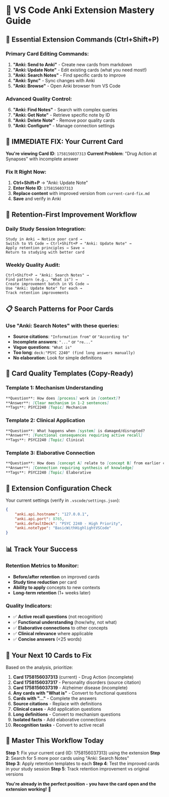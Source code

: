 # 🎯 VS Code Anki Extension Mastery Guide

## 🔧 Essential Extension Commands (Ctrl+Shift+P)

### Primary Card Editing Commands:
1. **"Anki: Send to Anki"** - Create new cards from markdown
2. **"Anki: Update Note"** - Edit existing cards (what you need most!)
3. **"Anki: Search Notes"** - Find specific cards to improve
4. **"Anki: Sync"** - Sync changes with Anki
5. **"Anki: Browse"** - Open Anki browser from VS Code

### Advanced Quality Control:
6. **"Anki: Find Notes"** - Search with complex queries
7. **"Anki: Get Note"** - Retrieve specific note by ID
8. **"Anki: Delete Note"** - Remove poor quality cards
9. **"Anki: Configure"** - Manage connection settings

## 🚀 IMMEDIATE FIX: Your Current Card

**You're viewing Card ID**: `1758156037313`
**Current Problem**: "Drug Action at Synapses" with incomplete answer

### Fix It Right Now:
1. **Ctrl+Shift+P** → "Anki: Update Note"
2. **Enter Note ID**: `1758156037313`
3. **Replace content** with improved version from `current-card-fix.md`
4. **Save** and verify in Anki

## 🧠 Retention-First Improvement Workflow

### Daily Study Session Integration:
```
Study in Anki → Notice poor card → 
Switch to VS Code → Ctrl+Shift+P → "Anki: Update Note" → 
Apply retention principles → Save → 
Return to studying with better card
```

### Weekly Quality Audit:
```
Ctrl+Shift+P → "Anki: Search Notes" → 
Find pattern (e.g., "What is") → 
Create improvement batch in VS Code → 
Use "Anki: Update Note" for each → 
Track retention improvements
```

## 📋 Search Patterns for Poor Cards

### Use "Anki: Search Notes" with these queries:
- **Source citations**: `"Information from"` or `"According to"`
- **Incomplete answers**: `"..."`  or `"re..."`
- **Vague questions**: `"What is"` 
- **Too long**: `deck:"PSYC 2240" (find long answers manually)`
- **No elaboration**: Look for simple definitions

## 🎯 Card Quality Templates (Copy-Ready)

### Template 1: Mechanism Understanding
```markdown
**Question**: How does [process] work in [context]?
**Answer**: [Clear mechanism in 1-2 sentences]
**Tags**: PSYC2240 [Topic] Mechanism
```

### Template 2: Clinical Application
```markdown
**Question**: What happens when [system] is damaged/disrupted?
**Answer**: [Functional consequences requiring active recall]
**Tags**: PSYC2240 [Topic] Clinical
```

### Template 3: Elaborative Connection
```markdown
**Question**: How does [concept A] relate to [concept B] from earlier chapters?
**Answer**: [Connection requiring synthesis of knowledge]
**Tags**: PSYC2240 [Topic] Elaborative
```

## 🔧 Extension Configuration Check

Your current settings (verify in `.vscode/settings.json`):
```json
{
    "anki.api.hostname": "127.0.0.1",
    "anki.api.port": 8765,
    "anki.defaultDeck": "PSYC 2240 - High Priority",
    "anki.noteType": "BasicWithHighlightVSCode"
}
```

## 📊 Track Your Success

### Retention Metrics to Monitor:
- **Before/after retention** on improved cards
- **Study time reduction** per card
- **Ability to apply** concepts to new contexts
- **Long-term retention** (1+ weeks later)

### Quality Indicators:
- ✅ **Active recall questions** (not recognition)
- ✅ **Functional understanding** (how/why, not what)
- ✅ **Elaborative connections** to other concepts
- ✅ **Clinical relevance** where applicable
- ✅ **Concise answers** (<25 words)

## 🎯 Your Next 10 Cards to Fix

Based on the analysis, prioritize:

1. **Card 1758156037313** (current) - Drug Action (incomplete)
2. **Card 1758156037317** - Personality disorders (source citation)
3. **Card 1758156037319** - Alzheimer disease (incomplete)
4. **Any cards with "What is"** - Convert to functional questions
5. **Cards with "..."** - Complete the answers
6. **Source citations** - Replace with definitions
7. **Clinical cases** - Add application questions
8. **Long definitions** - Convert to mechanism questions
9. **Isolated facts** - Add elaborative connections
10. **Recognition tasks** - Convert to active recall

## 🚀 Master This Workflow Today

**Step 1**: Fix your current card (ID: 1758156037313) using the extension
**Step 2**: Search for 5 more poor cards using "Anki: Search Notes"  
**Step 3**: Apply retention templates to each
**Step 4**: Test the improved cards in your study session
**Step 5**: Track retention improvement vs original versions

**You're already in the perfect position - you have the card open and the extension working!** 🎯